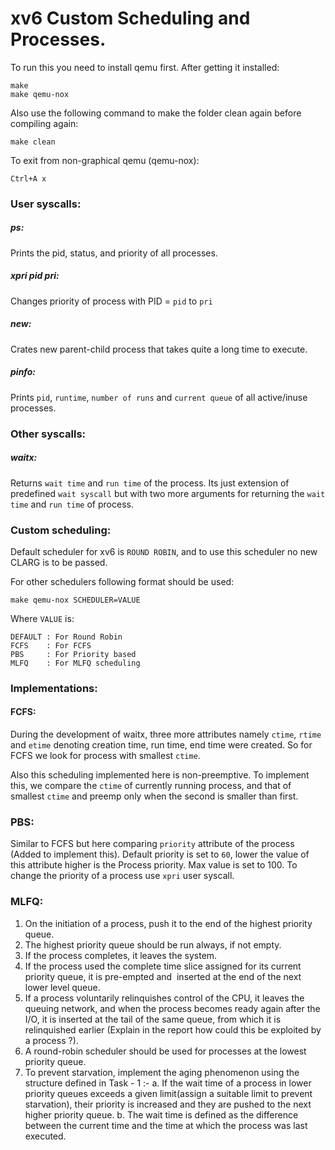 # xv6 Custom Scheduling and Processes.

To run this you need to install qemu first.
After getting it installed:
```
make
make qemu-nox
```

Also use the following command to make the folder clean again before compiling again:
```
make clean
```

To exit from non-graphical qemu (qemu-nox):
```
Ctrl+A x
```

### User syscalls:

##### ps:
Prints the pid, status, and priority of all processes.

##### xpri pid pri:
Changes priority of process with PID = `pid` to `pri`

##### new:
Crates new parent-child process that takes quite a long time to execute.

##### pinfo:
Prints `pid`, `runtime`, `number of runs` and `current queue` of all active/inuse processes.

### Other syscalls:

##### waitx:
Returns `wait time` and `run time` of the process.
Its just extension of predefined `wait syscall` but with two more arguments for returning the `wait time` and `run time` of process.

### Custom scheduling:

Default scheduler for xv6 is `ROUND ROBIN`, and to use this scheduler no new CLARG is to be passed.

For other schedulers following format should be used:
```
make qemu-nox SCHEDULER=VALUE
```
Where `VALUE` is:
```
DEFAULT : For Round Robin
FCFS    : For FCFS
PBS     : For Priority based
MLFQ    : For MLFQ scheduling
```

### Implementations:

#### FCFS:
During the development of waitx, three more attributes namely `ctime`, `rtime` and `etime` denoting creation time, run time, end time were created.
So for FCFS we look for process with smallest `ctime`.

Also this scheduling implemented here is non-preemptive. To implement this, we compare the `ctime` of currently running process, and that of smallest `ctime` and preemp only when the second is smaller than first.

### PBS:
Similar to FCFS but here comparing `priority` attribute of the process (Added to implement this). Default priority is set to `60`, lower the value of this attribute higher is the Process priority. Max value is set to 100.
To change the priority of a process use `xpri` user syscall.

### MLFQ:
1. On the initiation of a process, push it to the end of the highest priority queue.
2. The highest priority queue should be run always, if not empty.
3. If the process completes, it leaves the system.
4. If the process used the complete time slice assigned for its current priority
queue, it is pre-empted and ​ inserted at the end of the next lower level queue.
5. If a process voluntarily relinquishes control of the CPU, it leaves the queuing
network, and when the process becomes ready again after the I/O, it is
inserted at the tail of the same queue, from which it is relinquished earlier
(Explain in the report how could this be exploited by a process ?).
6. A round-robin scheduler should be used for processes at the lowest priority
queue.
7. To prevent starvation, implement the aging phenomenon using the structure
defined in Task - 1 :-
a. If the wait time of a process in lower priority queues exceeds a given
limit(assign a suitable limit to prevent starvation), their priority is
increased and they are pushed to the next higher priority queue.
b. The wait time is defined as the difference between the current time and
the time at which the process was last executed.